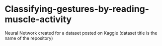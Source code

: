 # Classifying-gestures-by-reading-muscle-activity
Neural Network created for a dataset posted on Kaggle (dataset title is the name of the repository)
